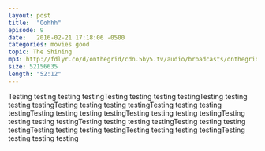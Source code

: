```yaml
---
layout: post
title:  "Oohhh"
episode: 9
date:   2016-02-21 17:18:06 -0500
categories: movies good
topic: The Shining
mp3: http://fdlyr.co/d/onthegrid/cdn.5by5.tv/audio/broadcasts/onthegrid/2016/onthegrid-154.mp3
size: 52156635
length: "52:12"
---
```


Testing testing testing testingTesting testing testing testingTesting testing testing testingTesting testing testing testingTesting testing testing testingTesting testing testing testingTesting testing testing testingTesting testing testing testingTesting testing testing testingTesting testing testing testingTesting testing testing testingTesting testing testing testingTesting testing testing testing
